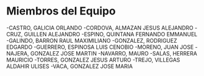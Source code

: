 # Miembros del Equipo
-CASTRO, GALICIA ORLANDO
-CORDOVA, ALMAZAN JESUS ALEJANDRO
-CRUZ, GUILLEN ALEJANDRO
-ESPINO, QUINTANA FERNANDO EMMANUEL
-GALINDO, BARRON RAUL MAXIMILIANO
-GONZALEZ, RODRIGUEZ EDGARDO
-GUERRERO, ESPINOSA LUIS CENOBIO
-MORENO, JUAN JOSE
-NAJERA, GONZALEZ JOSE MARTIN
-NAVARRO, MAURO
-SALAS, HERRERA MAURICIO
-TORRES, GONZALEZ JESUS ARTURO
-TREJO, VILLEGAS ALDAHIR ULISES
-VACA, GONZALEZ JOSE MARIA
